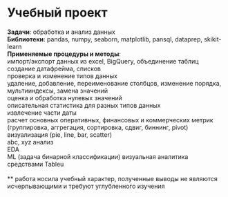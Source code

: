# Учебный проект 
**Задачи**: обработка и анализ данных\
**Библиотеки**: pandas, numpy, seaborn, matplotlib, pansql, dataprep, skikit-learn
\
**Применяемые процедуры и методы**:\
импорт/экспорт данных из excel, BigQuery, объединение таблиц\
создание датафрейма, списков\
проверка и изменение типов данных\
удаление, добавление, переименование столбцов, изменение порядка, мультииндексы, замена значений\
оценка и обработка нулевых значений\
описательная статистика для разных типов данных\
извлечение части даты\
расчет основных оперативных, финансовых и коммерческих метрик (группировка, аггрегация, сортировка, сдвиг, биннинг, pivot)\
визуализация (pie, line, bar, scatter)\
abc, xyz анализ\
EDA\
ML (задача бинарной классификации)
визуальная аналитика средствами Tableu\
\
** работа носила учебный характер, полученные выводы не являются исчерпывающими и требуют углубленного изучения
